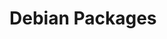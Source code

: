 # Debian Packages

<!--
$ docker run -it --rm debian:buster-slim bash
root@91b1a89a5de2:/# dpkg -l
Desired=Unknown/Install/Remove/Purge/Hold
| Status=Not/Inst/Conf-files/Unpacked/halF-conf/Half-inst/trig-aWait/Trig-pend
|/ Err?=(none)/Reinst-required (Status,Err: uppercase=bad)
||/ Name                    Version                Architecture Description
+++-=======================-======================-============-========================================================================
ii  adduser                 3.118                  all          add and remove users and groups
ii  apt                     1.8.2                  amd64        commandline package manager
ii  base-files              10.3+deb10u2           amd64        Debian base system miscellaneous files
ii  base-passwd             3.5.46                 amd64        Debian base system master password and group files
ii  bash                    5.0-4                  amd64        GNU Bourne Again SHell
ii  bsdutils                1:2.33.1-0.1           amd64        basic utilities from 4.4BSD-Lite
ii  coreutils               8.30-3                 amd64        GNU core utilities
ii  dash                    0.5.10.2-5             amd64        POSIX-compliant shell
ii  debconf                 1.5.71                 all          Debian configuration management system
ii  debian-archive-keyring  2019.1                 all          GnuPG archive keys of the Debian archive
ii  debianutils             4.8.6.1                amd64        Miscellaneous utilities specific to Debian
ii  diffutils               1:3.7-3                amd64        File comparison utilities
ii  dpkg                    1.19.7                 amd64        Debian package management system
ii  e2fsprogs               1.44.5-1+deb10u2       amd64        ext2/ext3/ext4 file system utilities
ii  fdisk                   2.33.1-0.1             amd64        collection of partitioning utilities
ii  findutils               4.6.0+git+20190209-2   amd64        utilities for finding files--find, xargs
ii  gcc-8-base:amd64        8.3.0-6                amd64        GCC, the GNU Compiler Collection (base package)
ii  gpgv                    2.2.12-1+deb10u1       amd64        GNU privacy guard - signature verification tool
ii  grep                    3.3-1                  amd64        GNU grep, egrep and fgrep
ii  gzip                    1.9-3                  amd64        GNU compression utilities
ii  hostname                3.21                   amd64        utility to set/show the host name or domain name
ii  init-system-helpers     1.56+nmu1              all          helper tools for all init systems
ii  libacl1:amd64           2.2.53-4               amd64        access control list - shared library
ii  libapt-pkg5.0:amd64     1.8.2                  amd64        package management runtime library
ii  libattr1:amd64          1:2.4.48-4             amd64        extended attribute handling - shared library
ii  libaudit-common         1:2.8.4-3              all          Dynamic library for security auditing - common files
ii  libaudit1:amd64         1:2.8.4-3              amd64        Dynamic library for security auditing
ii  libblkid1:amd64         2.33.1-0.1             amd64        block device ID library
ii  libbz2-1.0:amd64        1.0.6-9.2~deb10u1      amd64        high-quality block-sorting file compressor library - runtime
ii  libc-bin                2.28-10                amd64        GNU C Library: Binaries
ii  libc6:amd64             2.28-10                amd64        GNU C Library: Shared libraries
ii  libcap-ng0:amd64        0.7.9-2                amd64        An alternate POSIX capabilities library
ii  libcom-err2:amd64       1.44.5-1+deb10u2       amd64        common error description library
ii  libdb5.3:amd64          5.3.28+dfsg1-0.5       amd64        Berkeley v5.3 Database Libraries [runtime]
ii  libdebconfclient0:amd64 0.249                  amd64        Debian Configuration Management System (C-implementation library)
ii  libext2fs2:amd64        1.44.5-1+deb10u2       amd64        ext2/ext3/ext4 file system libraries
ii  libfdisk1:amd64         2.33.1-0.1             amd64        fdisk partitioning library
ii  libffi6:amd64           3.2.1-9                amd64        Foreign Function Interface library runtime
ii  libgcc1:amd64           1:8.3.0-6              amd64        GCC support library
ii  libgcrypt20:amd64       1.8.4-5                amd64        LGPL Crypto library - runtime library
ii  libgmp10:amd64          2:6.1.2+dfsg-4         amd64        Multiprecision arithmetic library
ii  libgnutls30:amd64       3.6.7-4                amd64        GNU TLS library - main runtime library
ii  libgpg-error0:amd64     1.35-1                 amd64        GnuPG development runtime library
ii  libhogweed4:amd64       3.4.1-1                amd64        low level cryptographic library (public-key cryptos)
ii  libidn2-0:amd64         2.0.5-1                amd64        Internationalized domain names (IDNA2008/TR46) library
ii  liblz4-1:amd64          1.8.3-1                amd64        Fast LZ compression algorithm library - runtime
ii  liblzma5:amd64          5.2.4-1                amd64        XZ-format compression library
ii  libmount1:amd64         2.33.1-0.1             amd64        device mounting library
ii  libncursesw6:amd64      6.1+20181013-2+deb10u2 amd64        shared libraries for terminal handling (wide character support)
ii  libnettle6:amd64        3.4.1-1                amd64        low level cryptographic library (symmetric and one-way cryptos)
ii  libp11-kit0:amd64       0.23.15-2              amd64        library for loading and coordinating access to PKCS#11 modules - runtime
ii  libpam-modules:amd64    1.3.1-5                amd64        Pluggable Authentication Modules for PAM
ii  libpam-modules-bin      1.3.1-5                amd64        Pluggable Authentication Modules for PAM - helper binaries
ii  libpam-runtime          1.3.1-5                all          Runtime support for the PAM library
ii  libpam0g:amd64          1.3.1-5                amd64        Pluggable Authentication Modules library
ii  libpcre3:amd64          2:8.39-12              amd64        Old Perl 5 Compatible Regular Expression Library - runtime files
ii  libseccomp2:amd64       2.3.3-4                amd64        high level interface to Linux seccomp filter
ii  libselinux1:amd64       2.8-1+b1               amd64        SELinux runtime shared libraries
ii  libsemanage-common      2.8-2                  all          Common files for SELinux policy management libraries
ii  libsemanage1:amd64      2.8-2                  amd64        SELinux policy management library
ii  libsepol1:amd64         2.8-1                  amd64        SELinux library for manipulating binary security policies
ii  libsmartcols1:amd64     2.33.1-0.1             amd64        smart column output alignment library
ii  libss2:amd64            1.44.5-1+deb10u2       amd64        command-line interface parsing library
ii  libstdc++6:amd64        8.3.0-6                amd64        GNU Standard C++ Library v3
ii  libsystemd0:amd64       241-7~deb10u2          amd64        systemd utility library
ii  libtasn1-6:amd64        4.13-3                 amd64        Manage ASN.1 structures (runtime)
ii  libtinfo6:amd64         6.1+20181013-2+deb10u2 amd64        shared low-level terminfo library for terminal handling
ii  libudev1:amd64          241-7~deb10u2          amd64        libudev shared library
ii  libunistring2:amd64     0.9.10-1               amd64        Unicode string library for C
ii  libuuid1:amd64          2.33.1-0.1             amd64        Universally Unique ID library
ii  libzstd1:amd64          1.3.8+dfsg-3           amd64        fast lossless compression algorithm
ii  login                   1:4.5-1.1              amd64        system login tools
ii  mawk                    1.3.3-17+b3            amd64        a pattern scanning and text processing language
ii  mount                   2.33.1-0.1             amd64        tools for mounting and manipulating filesystems
ii  ncurses-base            6.1+20181013-2+deb10u2 all          basic terminal type definitions
ii  ncurses-bin             6.1+20181013-2+deb10u2 amd64        terminal-related programs and man pages
ii  passwd                  1:4.5-1.1              amd64        change and administer password and group data
ii  perl-base               5.28.1-6               amd64        minimal Perl system
ii  sed                     4.7-1                  amd64        GNU stream editor for filtering/transforming text
ii  sysvinit-utils          2.93-8                 amd64        System-V-like utilities
ii  tar                     1.30+dfsg-6            amd64        GNU version of the tar archiving utility
ii  tzdata                  2019c-0+deb10u1        all          time zone and daylight-saving time data
ii  util-linux              2.33.1-0.1             amd64        miscellaneous system utilities
ii  zlib1g:amd64            1:1.2.11.dfsg-1        amd64        compression library - runtime

$ ls -d -1 /bin/* /sbin/* /usr/bin/* /usr/sbin/* | xargs dpkg --search | sort
dpkg-query: no path found matching pattern /usr/bin/awk
dpkg-query: no path found matching pattern /usr/bin/nawk
dpkg-query: no path found matching pattern /usr/bin/pager
dpkg-query: no path found matching pattern /usr/bin/touch
dpkg-query: no path found matching pattern /usr/bin/which
dpkg-query: no path found matching pattern /usr/sbin/policy-rc.d
dpkg-query: no path found matching pattern /usr/sbin/rmt
adduser: /usr/sbin/addgroup
adduser: /usr/sbin/adduser
adduser: /usr/sbin/delgroup
adduser: /usr/sbin/deluser
apt: /usr/bin/apt
apt: /usr/bin/apt-cache
apt: /usr/bin/apt-cdrom
apt: /usr/bin/apt-config
apt: /usr/bin/apt-get
apt: /usr/bin/apt-key
apt: /usr/bin/apt-mark
base-passwd: /usr/sbin/update-passwd
bash: /bin/bash
bash: /bin/rbash
bash: /usr/bin/bashbug
bash: /usr/bin/clear_console
bsdutils: /usr/bin/logger
bsdutils: /usr/bin/renice
bsdutils: /usr/bin/script
bsdutils: /usr/bin/scriptreplay
bsdutils: /usr/bin/wall
coreutils: /bin/cat
coreutils: /bin/chgrp
coreutils: /bin/chmod
coreutils: /bin/chown
coreutils: /bin/cp
coreutils: /bin/date
coreutils: /bin/dd
coreutils: /bin/df
coreutils: /bin/dir
coreutils: /bin/echo
coreutils: /bin/false
coreutils: /bin/ln
coreutils: /bin/ls
coreutils: /bin/mkdir
coreutils: /bin/mknod
coreutils: /bin/mktemp
coreutils: /bin/mv
coreutils: /bin/pwd
coreutils: /bin/readlink
coreutils: /bin/rm
coreutils: /bin/rmdir
coreutils: /bin/sleep
coreutils: /bin/stty
coreutils: /bin/sync
coreutils: /bin/touch
coreutils: /bin/true
coreutils: /bin/uname
coreutils: /bin/vdir
coreutils: /usr/bin/[
coreutils: /usr/bin/arch
coreutils: /usr/bin/b2sum
coreutils: /usr/bin/base32
coreutils: /usr/bin/base64
coreutils: /usr/bin/basename
coreutils: /usr/bin/chcon
coreutils: /usr/bin/cksum
coreutils: /usr/bin/comm
coreutils: /usr/bin/csplit
coreutils: /usr/bin/cut
coreutils: /usr/bin/dircolors
coreutils: /usr/bin/dirname
coreutils: /usr/bin/du
coreutils: /usr/bin/env
coreutils: /usr/bin/expand
coreutils: /usr/bin/expr
coreutils: /usr/bin/factor
coreutils: /usr/bin/fmt
coreutils: /usr/bin/fold
coreutils: /usr/bin/groups
coreutils: /usr/bin/head
coreutils: /usr/bin/hostid
coreutils: /usr/bin/id
coreutils: /usr/bin/install
coreutils: /usr/bin/join
coreutils: /usr/bin/link
coreutils: /usr/bin/logname
coreutils: /usr/bin/md5sum
coreutils: /usr/bin/md5sum.textutils
coreutils: /usr/bin/mkfifo
coreutils: /usr/bin/nice
coreutils: /usr/bin/nl
coreutils: /usr/bin/nohup
coreutils: /usr/bin/nproc
coreutils: /usr/bin/numfmt
coreutils: /usr/bin/od
coreutils: /usr/bin/paste
coreutils: /usr/bin/pathchk
coreutils: /usr/bin/pinky
coreutils: /usr/bin/pr
coreutils: /usr/bin/printenv
coreutils: /usr/bin/printf
coreutils: /usr/bin/ptx
coreutils: /usr/bin/realpath
coreutils: /usr/bin/runcon
coreutils: /usr/bin/seq
coreutils: /usr/bin/sha1sum
coreutils: /usr/bin/sha224sum
coreutils: /usr/bin/sha256sum
coreutils: /usr/bin/sha384sum
coreutils: /usr/bin/sha512sum
coreutils: /usr/bin/shred
coreutils: /usr/bin/shuf
coreutils: /usr/bin/sort
coreutils: /usr/bin/split
coreutils: /usr/bin/stat
coreutils: /usr/bin/stdbuf
coreutils: /usr/bin/sum
coreutils: /usr/bin/tac
coreutils: /usr/bin/tail
coreutils: /usr/bin/tee
coreutils: /usr/bin/test
coreutils: /usr/bin/timeout
coreutils: /usr/bin/tr
coreutils: /usr/bin/truncate
coreutils: /usr/bin/tsort
coreutils: /usr/bin/tty
coreutils: /usr/bin/unexpand
coreutils: /usr/bin/uniq
coreutils: /usr/bin/unlink
coreutils: /usr/bin/users
coreutils: /usr/bin/wc
coreutils: /usr/bin/who
coreutils: /usr/bin/whoami
coreutils: /usr/bin/yes
coreutils: /usr/sbin/chroot
dash: /bin/dash
dash: /bin/sh
debconf: /usr/bin/debconf
debconf: /usr/bin/debconf-apt-progress
debconf: /usr/bin/debconf-communicate
debconf: /usr/bin/debconf-copydb
debconf: /usr/bin/debconf-escape
debconf: /usr/bin/debconf-set-selections
debconf: /usr/bin/debconf-show
debconf: /usr/sbin/dpkg-preconfigure
debconf: /usr/sbin/dpkg-reconfigure
debianutils: /bin/run-parts
debianutils: /bin/tempfile
debianutils: /bin/which
debianutils: /sbin/installkernel
debianutils: /usr/bin/ischroot
debianutils: /usr/bin/savelog
debianutils: /usr/sbin/add-shell
debianutils: /usr/sbin/remove-shell
diffutils: /usr/bin/cmp
diffutils: /usr/bin/diff
diffutils: /usr/bin/diff3
diffutils: /usr/bin/sdiff
diversion by dash from: /bin/sh
diversion by dash to: /bin/sh.distrib
dpkg: /sbin/start-stop-daemon
dpkg: /usr/bin/dpkg
dpkg: /usr/bin/dpkg-deb
dpkg: /usr/bin/dpkg-divert
dpkg: /usr/bin/dpkg-maintscript-helper
dpkg: /usr/bin/dpkg-query
dpkg: /usr/bin/dpkg-split
dpkg: /usr/bin/dpkg-statoverride
dpkg: /usr/bin/dpkg-trigger
dpkg: /usr/bin/update-alternatives
e2fsprogs: /sbin/badblocks
e2fsprogs: /sbin/debugfs
e2fsprogs: /sbin/dumpe2fs
e2fsprogs: /sbin/e2fsck
e2fsprogs: /sbin/e2image
e2fsprogs: /sbin/e2label
e2fsprogs: /sbin/e2mmpstatus
e2fsprogs: /sbin/e2undo
e2fsprogs: /sbin/fsck.ext2
e2fsprogs: /sbin/fsck.ext3
e2fsprogs: /sbin/fsck.ext4
e2fsprogs: /sbin/logsave
e2fsprogs: /sbin/mke2fs
e2fsprogs: /sbin/mkfs.ext2
e2fsprogs: /sbin/mkfs.ext3
e2fsprogs: /sbin/mkfs.ext4
e2fsprogs: /sbin/resize2fs
e2fsprogs: /sbin/tune2fs
e2fsprogs: /usr/bin/chattr
e2fsprogs: /usr/bin/lsattr
e2fsprogs: /usr/sbin/e2freefrag
e2fsprogs: /usr/sbin/e4crypt
e2fsprogs: /usr/sbin/e4defrag
e2fsprogs: /usr/sbin/filefrag
e2fsprogs: /usr/sbin/mklost+found
fdisk: /sbin/cfdisk
fdisk: /sbin/fdisk
fdisk: /sbin/sfdisk
findutils: /usr/bin/find
findutils: /usr/bin/xargs
gpgv: /usr/bin/gpgv
grep: /bin/egrep
grep: /bin/fgrep
grep: /bin/grep
grep: /usr/bin/rgrep
gzip: /bin/gunzip
gzip: /bin/gzexe
gzip: /bin/gzip
gzip: /bin/uncompress
gzip: /bin/zcat
gzip: /bin/zcmp
gzip: /bin/zdiff
gzip: /bin/zegrep
gzip: /bin/zfgrep
gzip: /bin/zforce
gzip: /bin/zgrep
gzip: /bin/zless
gzip: /bin/zmore
gzip: /bin/znew
hostname: /bin/dnsdomainname
hostname: /bin/domainname
hostname: /bin/hostname
hostname: /bin/nisdomainname
hostname: /bin/ypdomainname
init-system-helpers: /usr/bin/deb-systemd-helper
init-system-helpers: /usr/bin/deb-systemd-invoke
init-system-helpers: /usr/sbin/invoke-rc.d
init-system-helpers: /usr/sbin/service
init-system-helpers: /usr/sbin/update-rc.d
libc-bin: /sbin/ldconfig
libc-bin: /usr/bin/catchsegv
libc-bin: /usr/bin/getconf
libc-bin: /usr/bin/getent
libc-bin: /usr/bin/iconv
libc-bin: /usr/bin/ldd
libc-bin: /usr/bin/locale
libc-bin: /usr/bin/localedef
libc-bin: /usr/bin/pldd
libc-bin: /usr/bin/tzselect
libc-bin: /usr/bin/zdump
libc-bin: /usr/sbin/iconvconfig
libc-bin: /usr/sbin/zic
libpam-modules-bin: /sbin/mkhomedir_helper
libpam-modules-bin: /sbin/pam_tally
libpam-modules-bin: /sbin/pam_tally2
libpam-modules-bin: /sbin/unix_chkpwd
libpam-modules-bin: /sbin/unix_update
libpam-modules-bin: /usr/sbin/pam_timestamp_check
libpam-runtime: /usr/sbin/pam-auth-update
libpam-runtime: /usr/sbin/pam_getenv
login: /bin/login
login: /usr/bin/faillog
login: /usr/bin/lastlog
login: /usr/bin/newgrp
login: /usr/bin/sg
login: /usr/sbin/nologin
mawk: /usr/bin/mawk
mount: /bin/mount
mount: /bin/umount
mount: /sbin/losetup
mount: /sbin/swapoff
mount: /sbin/swapon
ncurses-bin: /usr/bin/captoinfo
ncurses-bin: /usr/bin/clear
ncurses-bin: /usr/bin/infocmp
ncurses-bin: /usr/bin/infotocap
ncurses-bin: /usr/bin/reset
ncurses-bin: /usr/bin/tabs
ncurses-bin: /usr/bin/tic
ncurses-bin: /usr/bin/toe
ncurses-bin: /usr/bin/tput
ncurses-bin: /usr/bin/tset
passwd: /sbin/shadowconfig
passwd: /usr/bin/chage
passwd: /usr/bin/chfn
passwd: /usr/bin/chsh
passwd: /usr/bin/expiry
passwd: /usr/bin/gpasswd
passwd: /usr/bin/passwd
passwd: /usr/sbin/chgpasswd
passwd: /usr/sbin/chpasswd
passwd: /usr/sbin/cpgr
passwd: /usr/sbin/cppw
passwd: /usr/sbin/groupadd
passwd: /usr/sbin/groupdel
passwd: /usr/sbin/groupmems
passwd: /usr/sbin/groupmod
passwd: /usr/sbin/grpck
passwd: /usr/sbin/grpconv
passwd: /usr/sbin/grpunconv
passwd: /usr/sbin/newusers
passwd: /usr/sbin/pwck
passwd: /usr/sbin/pwconv
passwd: /usr/sbin/pwunconv
passwd: /usr/sbin/useradd
passwd: /usr/sbin/userdel
passwd: /usr/sbin/usermod
passwd: /usr/sbin/vigr
passwd: /usr/sbin/vipw
perl-base: /usr/bin/perl
perl-base: /usr/bin/perl5.28.1
sed: /bin/sed
sysvinit-utils: /bin/pidof
sysvinit-utils: /sbin/fstab-decode
sysvinit-utils: /sbin/killall5
tar: /bin/tar
tar: /usr/sbin/rmt-tar
tar: /usr/sbin/tarcat
tzdata: /usr/sbin/tzconfig
util-linux: /bin/dmesg
util-linux: /bin/findmnt
util-linux: /bin/lsblk
util-linux: /bin/more
util-linux: /bin/mountpoint
util-linux: /bin/su
util-linux: /bin/wdctl
util-linux: /sbin/agetty
util-linux: /sbin/blkdiscard
util-linux: /sbin/blkid
util-linux: /sbin/blkzone
util-linux: /sbin/blockdev
util-linux: /sbin/chcpu
util-linux: /sbin/ctrlaltdel
util-linux: /sbin/findfs
util-linux: /sbin/fsck
util-linux: /sbin/fsck.cramfs
util-linux: /sbin/fsck.minix
util-linux: /sbin/fsfreeze
util-linux: /sbin/fstrim
util-linux: /sbin/getty
util-linux: /sbin/hwclock
util-linux: /sbin/isosize
util-linux: /sbin/mkfs
util-linux: /sbin/mkfs.bfs
util-linux: /sbin/mkfs.cramfs
util-linux: /sbin/mkfs.minix
util-linux: /sbin/mkswap
util-linux: /sbin/pivot_root
util-linux: /sbin/raw
util-linux: /sbin/runuser
util-linux: /sbin/sulogin
util-linux: /sbin/swaplabel
util-linux: /sbin/switch_root
util-linux: /sbin/wipefs
util-linux: /sbin/zramctl
util-linux: /usr/bin/addpart
util-linux: /usr/bin/choom
util-linux: /usr/bin/chrt
util-linux: /usr/bin/delpart
util-linux: /usr/bin/fallocate
util-linux: /usr/bin/fincore
util-linux: /usr/bin/flock
util-linux: /usr/bin/getopt
util-linux: /usr/bin/i386
util-linux: /usr/bin/ionice
util-linux: /usr/bin/ipcmk
util-linux: /usr/bin/ipcrm
util-linux: /usr/bin/ipcs
util-linux: /usr/bin/last
util-linux: /usr/bin/lastb
util-linux: /usr/bin/linux32
util-linux: /usr/bin/linux64
util-linux: /usr/bin/lscpu
util-linux: /usr/bin/lsipc
util-linux: /usr/bin/lslocks
util-linux: /usr/bin/lslogins
util-linux: /usr/bin/lsmem
util-linux: /usr/bin/lsns
util-linux: /usr/bin/mcookie
util-linux: /usr/bin/mesg
util-linux: /usr/bin/namei
util-linux: /usr/bin/nsenter
util-linux: /usr/bin/partx
util-linux: /usr/bin/prlimit
util-linux: /usr/bin/rename.ul
util-linux: /usr/bin/resizepart
util-linux: /usr/bin/rev
util-linux: /usr/bin/setarch
util-linux: /usr/bin/setpriv
util-linux: /usr/bin/setsid
util-linux: /usr/bin/setterm
util-linux: /usr/bin/taskset
util-linux: /usr/bin/unshare
util-linux: /usr/bin/utmpdump
util-linux: /usr/bin/whereis
util-linux: /usr/bin/x86_64
util-linux: /usr/sbin/chmem
util-linux: /usr/sbin/fdformat
util-linux: /usr/sbin/ldattach
util-linux: /usr/sbin/readprofile
util-linux: /usr/sbin/rtcwake
 -->
